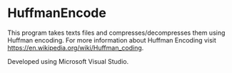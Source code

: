 # HuffmanEncode

This program takes texts files and compresses/decompresses them using Huffman encoding. For more information about Huffman Encoding visit https://en.wikipedia.org/wiki/Huffman_coding.

Developed using Microsoft Visual Studio.
